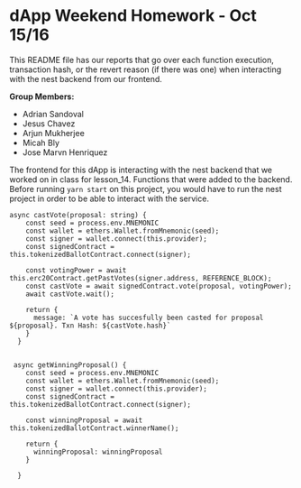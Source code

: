 # dApp Weekend Homework - Oct 15/16

This README file has our reports that go over each function execution, transaction hash, or the revert reason (if there was one) when 
interacting with the nest backend from our frontend.

**Group Members:**

- Adrian Sandoval
- Jesus Chavez
- Arjun Mukherjee
- Micah Bly
- Jose Marvn Henriquez

The frontend for this dApp is interacting with the nest backend that we worked on in class for lesson_14. 
Functions that were added to the backend. Before running `yarn start` on this project, you would have to run the nest project in order to be able to interact with the service.

```
async castVote(proposal: string) {
    const seed = process.env.MNEMONIC
    const wallet = ethers.Wallet.fromMnemonic(seed);
    const signer = wallet.connect(this.provider);
    const signedContract = this.tokenizedBallotContract.connect(signer);

    const votingPower = await this.erc20Contract.getPastVotes(signer.address, REFERENCE_BLOCK);
    const castVote = await signedContract.vote(proposal, votingPower);
    await castVote.wait();

    return {
      message: `A vote has succesfully been casted for proposal ${proposal}. Txn Hash: ${castVote.hash}`
    }
  }
     
```

```
 async getWinningProposal() {
    const seed = process.env.MNEMONIC
    const wallet = ethers.Wallet.fromMnemonic(seed);
    const signer = wallet.connect(this.provider);
    const signedContract = this.tokenizedBallotContract.connect(signer);

    const winningProposal = await this.tokenizedBallotContract.winnerName();

    return {
      winningProposal: winningProposal
    }

  }
```
